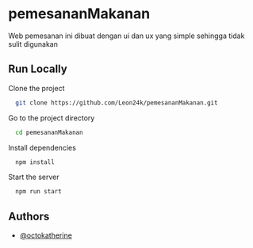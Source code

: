 # pemesananMakanan
Web pemesanan ini dibuat dengan ui dan ux yang simple sehingga tidak sulit digunakan

## Run Locally

Clone the project

```bash
  git clone https://github.com/Leon24k/pemesananMakanan.git
```

Go to the project directory

```bash
  cd pemesananMakanan
```

Install dependencies

```bash
  npm install
```

Start the server

```bash
  npm run start
```


## Authors

- [@octokatherine](https://www.github.com/Leon24k)

